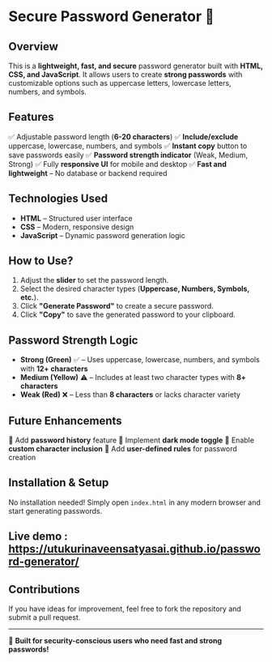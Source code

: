# Secure Password Generator 🔐

## Overview
This is a **lightweight, fast, and secure** password generator built with **HTML, CSS, and JavaScript**. It allows users to create **strong passwords** with customizable options such as uppercase letters, lowercase letters, numbers, and symbols.

## Features
✅ Adjustable password length (**6-20 characters**)
✅ **Include/exclude** uppercase, lowercase, numbers, and symbols
✅ **Instant copy** button to save passwords easily
✅ **Password strength indicator** (Weak, Medium, Strong)
✅ Fully **responsive UI** for mobile and desktop
✅ **Fast and lightweight** – No database or backend required

## Technologies Used
- **HTML** – Structured user interface
- **CSS** – Modern, responsive design
- **JavaScript** – Dynamic password generation logic

## How to Use?
1. Adjust the **slider** to set the password length.
2. Select the desired character types (**Uppercase, Numbers, Symbols, etc.**).
3. Click **"Generate Password"** to create a secure password.
4. Click **"Copy"** to save the generated password to your clipboard.

## Password Strength Logic
- **Strong (Green)** ✅ – Uses uppercase, lowercase, numbers, and symbols with **12+ characters**
- **Medium (Yellow)** ⚠️ – Includes at least two character types with **8+ characters**
- **Weak (Red)** ❌ – Less than **8 characters** or lacks character variety

## Future Enhancements
🔹 Add **password history** feature
🔹 Implement **dark mode toggle**
🔹 Enable **custom character inclusion**
🔹 Add **user-defined rules** for password creation

## Installation & Setup
No installation needed! Simply open `index.html` in any modern browser and start generating passwords.

## Live demo : https://utukurinaveensatyasai.github.io/password-generator/
## Contributions
If you have ideas for improvement, feel free to fork the repository and submit a pull request.

---
🚀 **Built for security-conscious users who need fast and strong passwords!**

